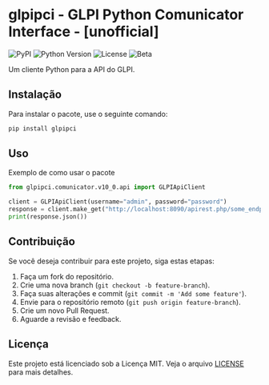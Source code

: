 
# glpipci - GLPI Python Comunicator Interface - [unofficial]


![PyPI](https://img.shields.io/pypi/v/pyglpi) ![Python Version](https://img.shields.io/pypi/pyversions/pyglpi) ![License](https://img.shields.io/pypi/l/pyglpi) ![Beta](https://img.shields.io/badge/status-beta-yellow)

Um cliente Python para a API do GLPI.

## Instalação

Para instalar o pacote, use o seguinte comando:

```bash
pip install glpipci
```

## Uso

Exemplo de como usar o pacote

```python
from glpipci.comunicator.v10_0.api import GLPIApiClient

client = GLPIApiClient(username="admin", password="password")
response = client.make_get("http://localhost:8090/apirest.php/some_endpoint")
print(response.json())
```

## Contribuição
Se você deseja contribuir para este projeto, siga estas etapas:

1. Faça um fork do repositório.
2. Crie uma nova branch (`git checkout -b feature-branch`).
3. Faça suas alterações e commit (`git commit -m 'Add some feature'`).
4. Envie para o repositório remoto (`git push origin feature-branch`).
5. Crie um novo Pull Request.
6. Aguarde a revisão e feedback.


## Licença
Este projeto está licenciado sob a Licença MIT. Veja o arquivo [LICENSE](LICENSE) para mais detalhes.
